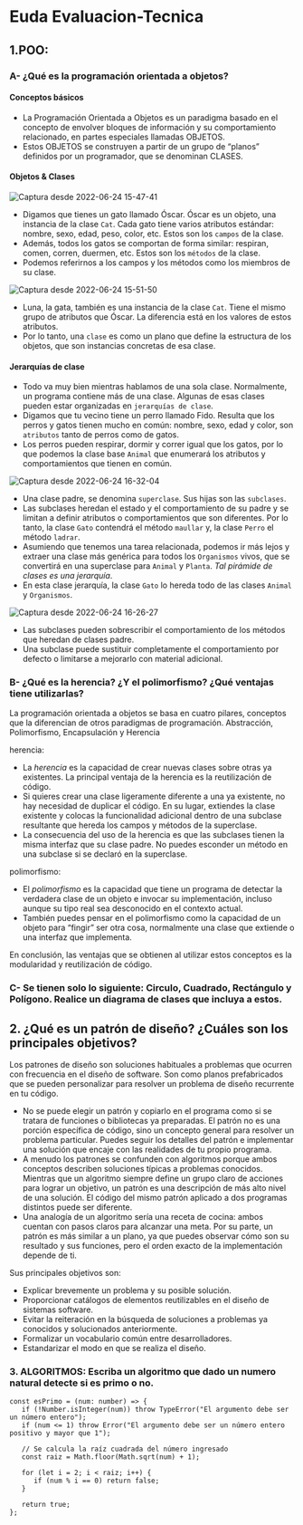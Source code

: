 # Euda Evaluacion-Tecnica

## 1.POO:

### A- ¿Qué es la programación orientada a objetos?

#### Conceptos básicos

- La Programación Orientada a Objetos es un paradigma basado en el concepto de envolver bloques de información y su comportamiento relacionado, en partes especiales llamadas OBJETOS.
- Estos OBJETOS se construyen a partir de un grupo de “planos” definidos por un programador, que se denominan CLASES.

#### Objetos & Clases

![Captura desde 2022-06-24 15-47-41](https://user-images.githubusercontent.com/77214476/175646744-26ccc071-5cda-44e3-93b6-86311e2348a3.png)

- Digamos que tienes un gato llamado Óscar. Óscar es un objeto, una instancia de la clase `Cat`. Cada gato tiene varios atributos estándar: nombre, sexo, edad, peso, color, etc.
Estos son los `campos` de la clase.
- Además, todos los gatos se comportan de forma similar: respiran, comen, corren, duermen, etc. Estos son los `métodos` de la clase.
- Podemos referirnos a los campos y los métodos como los miembros de su clase.

![Captura desde 2022-06-24 15-51-50](https://user-images.githubusercontent.com/77214476/175647318-e982283f-9ea0-43db-83de-79deb33f2d47.png)

- Luna, la gata, también es una instancia de la clase `Cat`. Tiene el mismo grupo de atributos que Óscar. La diferencia está en los valores de estos atributos.
- Por lo tanto, una `clase` es como un plano que define la estructura de los objetos, que son instancias concretas de esa clase.

#### Jerarquías de clase

- Todo va muy bien mientras hablamos de una sola clase. Normalmente, un programa contiene más de una clase. 
Algunas de esas clases pueden estar organizadas en `jerarquías de clase`.
- Digamos que tu vecino tiene un perro llamado Fido. Resulta que los perros y gatos tienen mucho en común: nombre, sexo, edad y color, son `atributos` tanto de perros como de gatos.
- Los perros pueden respirar, dormir y correr igual que los gatos, por lo que podemos la clase base `Animal` que enumerará los atributos y comportamientos que tienen en común.

![Captura desde 2022-06-24 16-32-04](https://user-images.githubusercontent.com/77214476/175655339-77cd971b-2cae-4e9e-b17a-50a83eea425b.png)

- Una clase padre, se denomina `superclase`. Sus hijas son las `subclases`.
- Las subclases heredan el estado y el comportamiento de su padre y se limitan a definir atributos o comportamientos que son diferentes. Por lo tanto, la clase `Gato` contendrá el método `maullar` y, la clase `Perro` el método `ladrar`.
- Asumiendo que tenemos una tarea relacionada, podemos ir más lejos y extraer una clase más genérica para todos los `Organismos` vivos, que se convertirá en una superclase para `Animal` y `Planta`. *Tal pirámide de clases es una jerarquía*.
- En esta clase jerarquía, la clase `Gato` lo hereda todo de las clases `Animal` y `Organismos`.

![Captura desde 2022-06-24 16-26-27](https://user-images.githubusercontent.com/77214476/175654142-1aaab80f-0360-4713-86b9-d82ff97d35e7.png)

- Las subclases pueden sobrescribir el comportamiento de los métodos que heredan de clases padre.
- Una subclase puede sustituir completamente el comportamiento por defecto o limitarse a mejorarlo con material adicional.

### B- ¿Qué es la herencia? ¿Y el polimorfismo? ¿Qué ventajas tiene utilizarlas?

La programación orientada a objetos se basa en cuatro pilares, conceptos que la diferencian de otros paradigmas de programación.
Abstracción, Polimorfismo, Encapsulación y Herencia

herencia: 
- La *herencia* es la capacidad de crear nuevas clases sobre otras ya existentes. La principal ventaja de la herencia es la reutilización de código.
- Si quieres crear una clase ligeramente diferente a una ya existente, no hay necesidad de duplicar el código. En su lugar, extiendes la clase existente y colocas la funcionalidad adicional dentro de una subclase resultante que hereda los campos y métodos de la superclase.
- La consecuencia del uso de la herencia es que las subclases tienen la misma interfaz que su clase padre. No puedes esconder un método en una subclase si se declaró en la superclase.

polimorfismo: 
- El *polimorfismo* es la capacidad que tiene un programa de detectar la verdadera clase de un objeto e invocar su implementación, incluso aunque su tipo real sea desconocido en el contexto actual.
- También puedes pensar en el polimorfismo como la capacidad de un objeto para “fingir” ser otra cosa, normalmente una clase que extiende o una interfaz que implementa.

En conclusión, las ventajas que se obtienen al utilizar estos conceptos es la modularidad y reutilización de código.

### C- Se tienen solo lo siguiente: Circulo, Cuadrado, Rectángulo y Polígono. Realice un diagrama de clases que incluya a estos.

## 2. ¿Qué es un patrón de diseño? ¿Cuáles son los principales objetivos?

Los patrones de diseño son soluciones habituales a problemas que ocurren con frecuencia en el diseño de software. Son como planos prefabricados que se pueden personalizar para resolver un problema de diseño recurrente en tu código.
- No se puede elegir un patrón y copiarlo en el programa como si se tratara de funciones o bibliotecas ya preparadas. El patrón no es una porción específica de código, sino un concepto general para resolver un problema particular. Puedes seguir los detalles del patrón e implementar una solución que encaje con las realidades de tu propio programa.
- A menudo los patrones se confunden con algoritmos porque ambos conceptos describen soluciones típicas a problemas conocidos. Mientras que un algoritmo siempre define un grupo claro de acciones para lograr un objetivo, un patrón es una descripción de más alto nivel de una solución. El código del mismo patrón aplicado a dos programas distintos puede ser diferente.
- Una analogía de un algoritmo sería una receta de cocina: ambos cuentan con pasos claros para alcanzar una meta. Por su parte, un patrón es más similar a un plano, ya que puedes observar cómo son su resultado y sus funciones, pero el orden exacto de la implementación depende de ti.

Sus principales objetivos son:
- Explicar brevemente un problema y su posible solución.
- Proporcionar catálogos de elementos reutilizables en el diseño de sistemas software.
- Evitar la reiteración en la búsqueda de soluciones a problemas ya conocidos y solucionados anteriormente.
- Formalizar un vocabulario común entre desarrolladores.
- Estandarizar el modo en que se realiza el diseño.

### 3. ALGORITMOS:  Escriba un algoritmo que dado un numero natural detecte si es primo o no.

``` typescrip
const esPrimo = (num: number) => {
   if (!Number.isInteger(num)) throw TypeError("El argumento debe ser un número entero");
   if (num <= 1) throw Error("El argumento debe ser un número entero positivo y mayor que 1");

   // Se calcula la raíz cuadrada del número ingresado
   const raiz = Math.floor(Math.sqrt(num) + 1);

   for (let i = 2; i < raiz; i++) {
      if (num % i == 0) return false;
   }

   return true;
};
```

